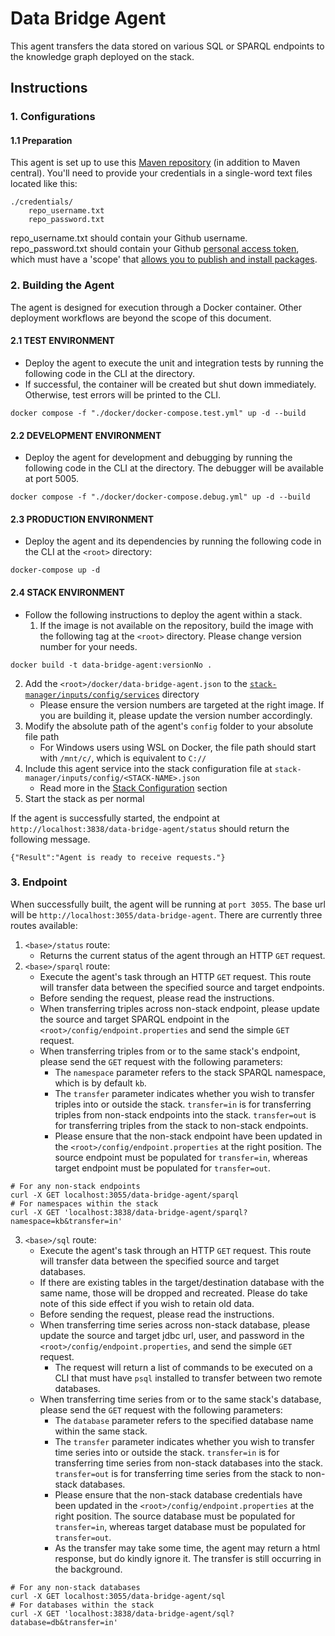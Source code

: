 # Data Bridge Agent
This agent transfers the data stored on various SQL or SPARQL endpoints to the knowledge graph deployed on the stack.

## Instructions
### 1. Configurations
#### 1.1 Preparation
This agent is set up to use this [Maven repository](https://maven.pkg.github.com/cambridge-cares/TheWorldAvatar/) (in addition to Maven central).
You'll need to provide  your credentials in a single-word text files located like this:
```
./credentials/
    repo_username.txt
    repo_password.txt
```
repo_username.txt should contain your Github username. repo_password.txt should contain your Github [personal access token](https://docs.github.com/en/github/authenticating-to-github/creating-a-personal-access-token),
which must have a 'scope' that [allows you to publish and install packages](https://docs.github.com/en/packages/working-with-a-github-packages-registry/working-with-the-apache-maven-registry#authenticating-to-github-packages).

### 2. Building the Agent
The agent is designed for execution through a Docker container. Other deployment workflows are beyond the scope of this document.

#### 2.1 **TEST ENVIRONMENT**
- Deploy the agent to execute the unit and integration tests by running the following code in the CLI at the <root> directory. 
- If successful, the container will be created but shut down immediately. Otherwise, test errors will be printed to the CLI.
```
docker compose -f "./docker/docker-compose.test.yml" up -d --build
```

#### 2.2 **DEVELOPMENT ENVIRONMENT**
- Deploy the agent for development and debugging by running the following code in the CLI at the directory. The debugger will be available at port 5005.
```
docker compose -f "./docker/docker-compose.debug.yml" up -d --build
```

#### 2.3 **PRODUCTION ENVIRONMENT**
- Deploy the agent and its dependencies by running the following code in the CLI at the `<root>` directory:
```
docker-compose up -d
```

#### 2.4 **STACK ENVIRONMENT**
- Follow the following instructions to deploy the agent within a stack.
  1) If the image is not available on the repository, build the image with the following tag at the `<root>` directory. Please change version number for your needs.
```
docker build -t data-bridge-agent:versionNo .
```
  2) Add the `<root>/docker/data-bridge-agent.json` to the [`stack-manager/inputs/config/services`](https://github.com/cambridge-cares/TheWorldAvatar/blob/main/Deploy/stacks/dynamic/stack-manager/inputs/config/services) directory
     - Please ensure the version numbers are targeted at the right image. If you are building it, please update the version number accordingly.
  3) Modify the absolute path of the agent's `config` folder to your absolute file path
     - For Windows users using WSL on Docker, the file path should start with `/mnt/c/`, which is equivalent to `C://`
  4) Include this agent service into the stack configuration file at `stack-manager/inputs/config/<STACK-NAME>.json`
     - Read more in the [Stack Configuration](https://github.com/cambridge-cares/TheWorldAvatar/tree/main/Deploy/stacks/dynamic/stack-manager) section
  5) Start the stack as per normal

If the agent is successfully started, the endpoint at `http://localhost:3838/data-bridge-agent/status` should return the following message.
```
{"Result":"Agent is ready to receive requests."}
```

### 3. Endpoint
When successfully built, the agent will be running at `port 3055`. The base url will be `http://localhost:3055/data-bridge-agent`.
There are currently three routes available:

1. `<base>/status` route:
   - Returns the current status of the agent through an HTTP `GET` request.
2. `<base>/sparql` route:
    - Execute the agent's task through an HTTP `GET` request. This route will transfer data between the specified source and target endpoints.
    - Before sending the request, please read the instructions.
    - When transferring triples across non-stack endpoint, please update the source and target SPARQL endpoint in the `<root>/config/endpoint.properties` and send the simple `GET` request.
    - When transferring triples from or to the same stack's endpoint, please send the `GET` request with the following parameters:
      - The `namespace` parameter refers to the stack SPARQL namespace, which is by default `kb`.
      - The `transfer` parameter indicates whether you wish to transfer triples into or outside the stack. `transfer=in` is for transferring triples from non-stack endpoints into the stack. `transfer=out` is for transferring triples from the stack to non-stack endpoints.
      - Please ensure that the non-stack endpoint have been updated in the `<root>/config/endpoint.properties` at the right position. The source endpoint must be populated for `transfer=in`, whereas target endpoint must be populated for `transfer=out`. 
```
# For any non-stack endpoints
curl -X GET localhost:3055/data-bridge-agent/sparql
# For namespaces within the stack
curl -X GET 'localhost:3838/data-bridge-agent/sparql?namespace=kb&transfer=in'
```

3. `<base>/sql` route:
   - Execute the agent's task through an HTTP `GET` request. This route will transfer data between the specified source and target databases.
   - If there are existing tables in the target/destination database with the same name, those will be dropped and recreated. Please do take note of this side effect if you wish to retain old data.
   - Before sending the request, please read the instructions.
   - When transferring time series across non-stack database, please update the source and target jdbc url, user, and password in the `<root>/config/endpoint.properties`, and send the simple `GET` request.
     - The request will return a list of commands to be executed on a CLI that must have `psql` installed to transfer between two remote databases.
   - When transferring time series from or to the same stack's database, please send the `GET` request with the following parameters:
       - The `database` parameter refers to the specified database name within the same stack.
       - The `transfer` parameter indicates whether you wish to transfer time series into or outside the stack. `transfer=in` is for transferring time series from non-stack databases into the stack. `transfer=out` is for transferring time series from the stack to non-stack databases.
       - Please ensure that the non-stack database credentials have been updated in the `<root>/config/endpoint.properties` at the right position. The source database must be populated for `transfer=in`, whereas target database must be populated for `transfer=out`.
       - As the transfer may take some time, the agent may return a html response, but do kindly ignore it. The transfer is still occurring in the background.
```
# For any non-stack databases
curl -X GET localhost:3055/data-bridge-agent/sql
# For databases within the stack
curl -X GET 'localhost:3838/data-bridge-agent/sql?database=db&transfer=in'
```